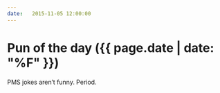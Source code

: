 ```yaml
---
date:   2015-11-05 12:00:00
---
```


# Pun of the day ({{ page.date | date: "%F" }})

PMS jokes aren’t funny. Period.

